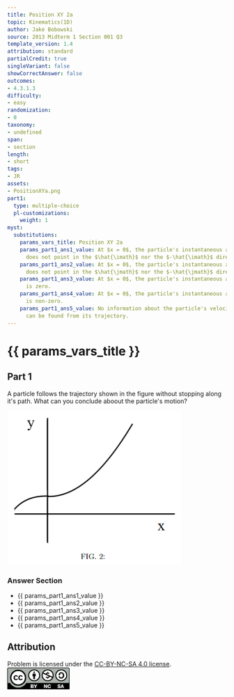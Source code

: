 ```yaml
---
title: Position XY 2a
topic: Kinematics(1D)
author: Jake Bobowski
source: 2013 Midterm 1 Section 001 Q3
template_version: 1.4
attribution: standard
partialCredit: true
singleVariant: false
showCorrectAnswer: false
outcomes:
- 4.3.1.3
difficulty:
- easy
randomization:
- 0
taxonomy:
- undefined
span:
- section
length:
- short
tags:
- JR
assets:
- PositionXYa.png
part1:
  type: multiple-choice
  pl-customizations:
    weight: 1
myst:
  substitutions:
    params_vars_title: Position XY 2a
    params_part1_ans1_value: At $x = 0$, the particle's instantaneous acceleration
      does not point in the $\hat{\imath}$ nor the $-\hat{\imath}$ direction.
    params_part1_ans2_value: At $x = 0$, the particle's instantaneous acceleration
      does not point in the $\hat{\jmath}$ nor the $-\hat{\jmath}$ direction.
    params_part1_ans3_value: At $x = 0$, the particle's instantaneous acceleration
      is zero.
    params_part1_ans4_value: At $x = 0$, the particle's instantaneous acceleration
      is non-zero.
    params_part1_ans5_value: No information about the particle's velocity or acceleration
      can be found from its trajectory.
---
```

# {{ params_vars_title }}

## Part 1

A particle follows the trajectory shown in the figure without stopping along it's path. What can you conclude aboout the particle's motion?

<img src="PositionXYa.png" width=400 alt="An image showing a particle's trajectory on a cartesian plane (x versus y). For negative x-coordinates, the particle follows a concave down trajectory with positive y-coordinates. At the y-axis, the particles trajectory is parallel to the x-axis. For positive x-coordinates, the particle follows a concave up trajectory with positive y-coordinates.">

### Answer Section

- {{ params_part1_ans1_value }}
- {{ params_part1_ans2_value }}
- {{ params_part1_ans3_value }}
- {{ params_part1_ans4_value }}
- {{ params_part1_ans5_value }}

## Attribution

Problem is licensed under the [CC-BY-NC-SA 4.0 license](https://creativecommons.org/licenses/by-nc-sa/4.0/).<br> ![The Creative Commons 4.0 license requiring attribution-BY, non-commercial-NC, and share-alike-SA license.](https://raw.githubusercontent.com/firasm/bits/master/by-nc-sa.png)